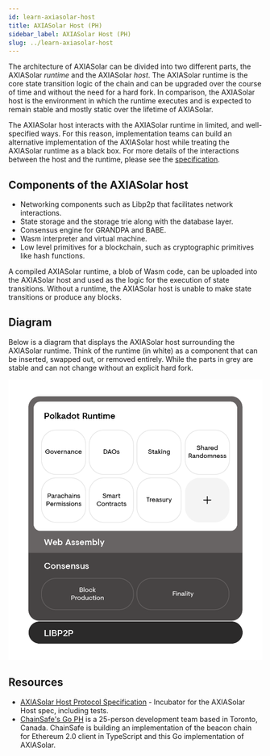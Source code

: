 ```yaml
---
id: learn-axiasolar-host
title: AXIASolar Host (PH)
sidebar_label: AXIASolar Host (PH)
slug: ../learn-axiasolar-host
---
```


The architecture of AXIASolar can be divided into two different parts, the AXIASolar _runtime_ and the
AXIASolar _host_. The AXIASolar runtime is the core state transition logic of the chain and can be
upgraded over the course of time and without the need for a hard fork. In comparison, the AXIASolar
host is the environment in which the runtime executes and is expected to remain stable and mostly
static over the lifetime of AXIASolar.

The AXIASolar host interacts with the AXIASolar runtime in limited, and well-specified ways. For this
reason, implementation teams can build an alternative implementation of the AXIASolar host while
treating the AXIASolar runtime as a black box. For more details of the interactions between the host
and the runtime, please see the [specification][].

## Components of the AXIASolar host

- Networking components such as Libp2p that facilitates network interactions.
- State storage and the storage trie along with the database layer.
- Consensus engine for GRANDPA and BABE.
- Wasm interpreter and virtual machine.
- Low level primitives for a blockchain, such as cryptographic primitives like hash functions.

A compiled AXIASolar runtime, a blob of Wasm code, can be uploaded into the AXIASolar host and used as
the logic for the execution of state transitions. Without a runtime, the AXIASolar host is unable to
make state transitions or produce any blocks.

## Diagram

Below is a diagram that displays the AXIASolar host surrounding the AXIASolar runtime. Think of the
runtime (in white) as a component that can be inserted, swapped out, or removed entirely. While the
parts in grey are stable and can not change without an explicit hard fork.

![axiasolar host](../assets/updated_pre.png)

## Resources

- [AXIASolar Host Protocol Specification](https://github.com/w3f/axiasolar-spec) - Incubator for the
  AXIASolar Host spec, including tests.
- [ChainSafe's Go PH](https://github.com/ChainSafeSystems/go-pre) is a 25-person development team
  based in Toronto, Canada. ChainSafe is building an implementation of the beacon chain for Ethereum
  2.0 client in TypeScript and this Go implementation of AXIASolar.

[specification]: https://github.com/w3f/axiasolar-spec/
